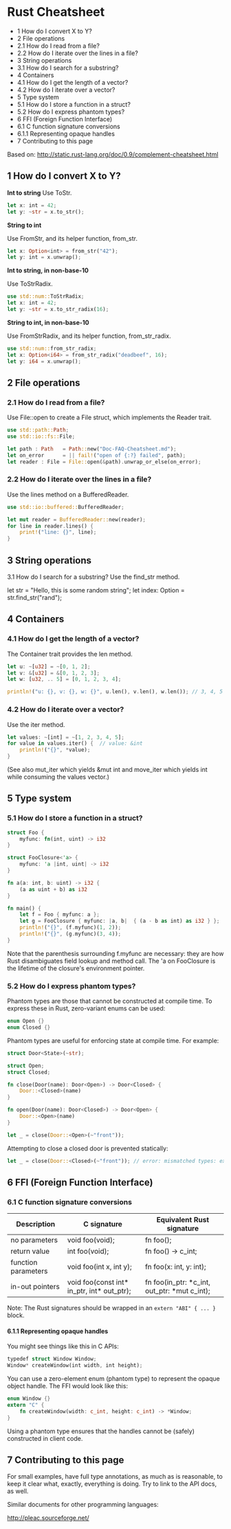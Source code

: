 
# Rust Cheatsheet

- 1 How do I convert X to Y?
- 2 File operations
- 2.1 How do I read from a file?
- 2.2 How do I iterate over the lines in a file?
- 3 String operations
- 3.1 How do I search for a substring?
- 4 Containers
- 4.1 How do I get the length of a vector?
- 4.2 How do I iterate over a vector?
- 5 Type system
- 5.1 How do I store a function in a struct?
- 5.2 How do I express phantom types?
- 6 FFI (Foreign Function Interface)
- 6.1 C function signature conversions
- 6.1.1 Representing opaque handles
- 7 Contributing to this page

Based on: http://static.rust-lang.org/doc/0.9/complement-cheatsheet.html

## 1 How do I convert X to Y?

**Int to string**
Use ToStr.

```rust
let x: int = 42;
let y: ~str = x.to_str();
```
**String to int**

Use FromStr, and its helper function, from_str.

```rust
let x: Option<int> = from_str("42");
let y: int = x.unwrap();
```

**Int to string, in non-base-10**

Use ToStrRadix.

```rust
use std::num::ToStrRadix;
let x: int = 42;
let y: ~str = x.to_str_radix(16);
```

**String to int, in non-base-10**

Use FromStrRadix, and its helper function, from_str_radix.

```rust
use std::num::from_str_radix;
let x: Option<i64> = from_str_radix("deadbeef", 16);
let y: i64 = x.unwrap();
```

## 2 File operations

### 2.1 How do I read from a file?
Use File::open to create a File struct, which implements the Reader trait.

```rust
use std::path::Path;
use std::io::fs::File;

let path : Path   = Path::new("Doc-FAQ-Cheatsheet.md");
let on_error      = || fail!("open of {:?} failed", path);
let reader : File = File::open(&path).unwrap_or_else(on_error);
```

### 2.2 How do I iterate over the lines in a file?
Use the lines method on a BufferedReader.

```rust
use std::io::buffered::BufferedReader;

let mut reader = BufferedReader::new(reader);
for line in reader.lines() {
    print!("line: {}", line);
}
```

## 3 String operations

3.1 How do I search for a substring?
Use the find_str method.

let str = "Hello, this is some random string";
let index: Option<uint> = str.find_str("rand");

## 4 Containers

### 4.1 How do I get the length of a vector?
The Container trait provides the len method.

```rust
let u: ~[u32] = ~[0, 1, 2];
let v: &[u32] = &[0, 1, 2, 3];
let w: [u32, .. 5] = [0, 1, 2, 3, 4];

println!("u: {}, v: {}, w: {}", u.len(), v.len(), w.len()); // 3, 4, 5
```

### 4.2 How do I iterate over a vector?
Use the iter method.

```rust
let values: ~[int] = ~[1, 2, 3, 4, 5];
for value in values.iter() {  // value: &int
    println!("{}", *value);
}
```
(See also mut_iter which yields &mut int and move_iter which yields int while consuming the values vector.)

## 5 Type system

### 5.1 How do I store a function in a struct?

```rust
struct Foo {
    myfunc: fn(int, uint) -> i32
}

struct FooClosure<'a> {
    myfunc: 'a |int, uint| -> i32
}

fn a(a: int, b: uint) -> i32 {
    (a as uint + b) as i32
}

fn main() {
    let f = Foo { myfunc: a };
    let g = FooClosure { myfunc: |a, b|  { (a - b as int) as i32 } };
    println!("{}", (f.myfunc)(1, 2));
    println!("{}", (g.myfunc)(3, 4));
}
```
Note that the parenthesis surrounding f.myfunc are necessary: they are how Rust disambiguates field lookup and method call. The 'a on FooClosure is the lifetime of the closure's environment pointer.

### 5.2 How do I express phantom types?
Phantom types are those that cannot be constructed at compile time. To express these in Rust, zero-variant enums can be used:

```rust
enum Open {}
enum Closed {}
````

Phantom types are useful for enforcing state at compile time. For example:

```rust
struct Door<State>(~str);

struct Open;
struct Closed;

fn close(Door(name): Door<Open>) -> Door<Closed> {
    Door::<Closed>(name)
}

fn open(Door(name): Door<Closed>) -> Door<Open> {
    Door::<Open>(name)
}

let _ = close(Door::<Open>(~"front"));
```
Attempting to close a closed door is prevented statically:

```rust
let _ = close(Door::<Closed>(~"front")); // error: mismatched types: expected `main::Door<main::Open>` but found `main::Door<main::Closed>`
````

## 6 FFI (Foreign Function Interface)

### 6.1 C function signature conversions
Description	| C signature |	Equivalent Rust signature
----------- | ----------- | -------------------------
no parameters | void foo(void); | fn foo();
return value | int foo(void); | fn foo() -> c_int;
function parameters | void foo(int x, int y); | fn foo(x: int, y: int);
in-out pointers | void foo(const int* in_ptr, int* out_ptr); | fn foo(in_ptr: *c_int, out_ptr: *mut c_int);

Note: The Rust signatures should be wrapped in an ```extern "ABI" { ... }``` block.

#### 6.1.1 Representing opaque handles
You might see things like this in C APIs:

```rust
typedef struct Window Window;
Window* createWindow(int width, int height);
```

You can use a zero-element enum (phantom type) to represent the opaque object handle. The FFI would look like this:

```rust
enum Window {}
extern "C" {
    fn createWindow(width: c_int, height: c_int) -> *Window;
}
```

Using a phantom type ensures that the handles cannot be (safely) constructed in client code.

## 7 Contributing to this page

For small examples, have full type annotations, as much as is reasonable, to keep it clear what, exactly, everything is doing. Try to link to the API docs, as well.

Similar documents for other programming languages:

http://pleac.sourceforge.net/
